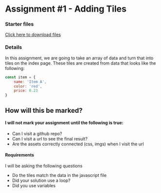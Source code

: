 # Assignment #1 - Adding Tiles

### Starter files
[Click here to download files](https://htmlbasicsresources.s3.amazonaws.com/js-assignment1.zip)


### Details

In this assignment, we are going to take an array of data and turn that into tiles on the index page.
These tiles are created from data that looks like the following:

```js
const item = {
    name: 'Item A',
    color: 'red',
    price: 0.23
}
```

## How will this be marked?

#### I will not mark your assignment until the following is true:

-   Can I visit a github repo?
-   Can I visit a url to see the final result?
- Are the assets correctly connected (css, imgs) when I visit the url

#### Requirements

I will be asking the following questions

-   Do the tiles match the data in the javascript file
-   Did your solution use a loop?
-   Did you use variables


